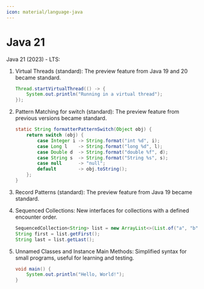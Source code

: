 ```yaml
---
icon: material/language-java
---
```

# Java 21


Java 21 (2023) - LTS:

1. Virtual Threads (standard):
   The preview feature from Java 19 and 20 became standard.

   ```java
   Thread.startVirtualThread(() -> {
       System.out.println("Running in a virtual thread");
   });
   ```

2. Pattern Matching for switch (standard):
   The preview feature from previous versions became standard.

   ```java
   static String formatterPatternSwitch(Object obj) {
       return switch (obj) {
           case Integer i -> String.format("int %d", i);
           case Long l    -> String.format("long %d", l);
           case Double d  -> String.format("double %f", d);
           case String s  -> String.format("String %s", s);
           case null      -> "null";
           default        -> obj.toString();
       };
   }
   ```

3. Record Patterns (standard):
   The preview feature from Java 19 became standard.

4. Sequenced Collections:
   New interfaces for collections with a defined encounter order.

   ```java
   SequencedCollection<String> list = new ArrayList<>(List.of("a", "b", "c"));
   String first = list.getFirst();
   String last = list.getLast();
   ```

5. Unnamed Classes and Instance Main Methods:
   Simplified syntax for small programs, useful for learning and testing.

   ```java
   void main() {
       System.out.println("Hello, World!");
   }
   ```